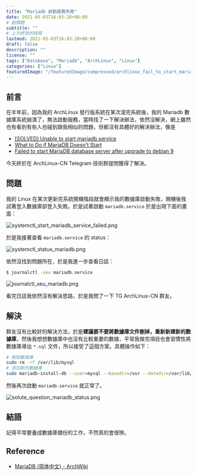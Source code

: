 ```yaml
---
title: "Mariadb 啟動服務失敗"
date: 2021-05-03T16:03:28+08:00
# 副標題
subtitle: ""
# 上次修改的時間
lastmod: 2021-05-03T16:03:28+08:00
draft: false
description: ""
license: ""
tags: ["Database", "Mariadb", "ArchLinux", "Linux"]
categories: ["Linux"]
featuredImage: "/featuredImage/compressed/archlinux_fail_to_start_mariadb.jpg"
---
```


## 前言

在半年前，因為我的 ArchLinux 發行版系統在某次滾完系統後，我的 Mariadb 數據庫系統崩潰了，無法啟動服務，當時找了一下解決辦法，依然沒解決，網上雖然也有看到有些人也碰到跟我相似的問題，但都沒有具體好的解決辦法，像是
- [[SOLVED] Unable to start mariadb.service](https://bbs.archlinux.org/viewtopic.php?id=249543)
- [What to Do if MariaDB Doesn't Start](https://mariadb.com/kb/en/what-to-do-if-mariadb-doesnt-start/)
- [Failed to start MariaDB database server after upgrade to debian 9](https://unix.stackexchange.com/questions/375471/failed-to-start-mariadb-database-server-after-upgrade-to-debian-9)

今天終於在 ArchLinux-CN Telegram 技術群提問獲得了解決。

## 問題

我的 Linux 在某次更新完系統開機階段就會顯示我的數據庫啟動失敗，開機後我試著登入數據庫卻登入失敗。於是試著啟動 `mariadb.service` 於是出現下面的畫面：

![systemctl_start_mariadb_service_failed.png](https://imgpoi.com/i/K8VT4B.png "mariadb.service 啟動失敗")

於是我接著查看 `mariadb.service` 的  status：

![systemctl_status_mariadb.png](https://imgpoi.com/i/K86KSG.png "檢查 mariadb.service status")

依然沒找到問題所在，於是我進一步查看日誌：

```zsh
$ journalctl -xeu mariadb.service
```

![journalctl_xeu_mariadb.png](https://imgpoi.com/i/K86NF9.png "檢查 mariadb.service 日誌")

看完日誌我依然沒有解決思路，於是我問了一下 TG ArchLinux-CN 群友。

## 解決

群友沒有比較好的解決方法，於是**建議要不要將數據庫文件刪掉，重新新建新的數據庫**，然後我想想數據庫中也沒有比較重要的數據，平常我做完項目也會習慣性將數據庫導出 `*.sql` 文件，所以接受了這個方案。具體操作如下：

```zsh
# 刪除數據庫
sudo rm -rf /var/lib/mysql
# 添加新的數據庫
sudo mariadb-install-db --user=mysql --basedir=/usr --datadir=/var/lib/mysql
```

然後再次啟動 `mariadb.service` 就正常了。

![solute_question_mariadb_status.png](https://imgpoi.com/i/K86XG5.png "數據庫服務啟動成功")

## 結語

記得平常要養成數據庫備份的工作，不然真的會很慘。

## Reference

- [MariaDB (简体中文) - ArchWiki](https://wiki.archlinux.org/title/MariaDB_(%E7%AE%80%E4%BD%93%E4%B8%AD%E6%96%87))